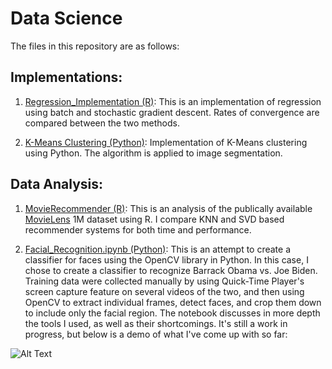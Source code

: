 # Data Science

The files in this repository are as follows:

## Implementations:

1) [Regression_Implementation (R)](https://github.com/jmichaels1993/Data-Science/blob/master/Regression_Implementation.pdf): This is an implementation of regression using batch and stochastic gradient descent. Rates of convergence are compared between the two methods. 

2) [K-Means Clustering (Python)](https://github.com/jmichaels1993/Data-Science/blob/master/K%20Means%20Image%20Segmentation.ipynb): Implementation of K-Means clustering using Python. The algorithm is applied to image segmentation. 

## Data Analysis:
1) [MovieRecommender (R)](https://github.com/jmichaels1993/Data-Science/blob/master/Movie%20Recommender.pdf): This is an analysis of the publically available [MovieLens](http://grouplens.org/datasets/movielens/1m/) 1M dataset using R. I compare KNN and SVD based recommender systems for both time and performance. 

2) [Facial_Recognition.ipynb (Python)](https://github.com/jmichaels1993/Data-Science/blob/master/Facial%20Recognition.ipynb): This is an attempt to create a classifier for faces using the OpenCV library in Python. In this case, I chose to create a classifier to recognize Barrack Obama vs. Joe Biden. Training data were collected manually by using Quick-Time Player's screen capture feature on several videos of the two, and then using OpenCV to extract individual frames, detect faces, and crop them down to include only the facial region. The notebook discusses in more depth the tools I used, as well as their shortcomings. It's still a work in progress, but below is a demo of what I've come up with so far:

![Alt Text](/Misc/LBHP.gif)
